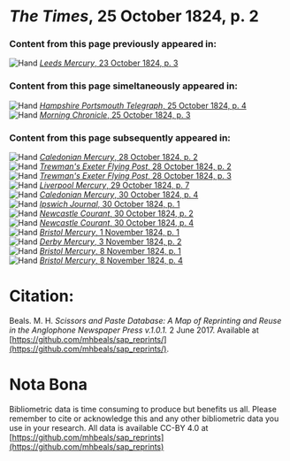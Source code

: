 # *The Times*, 25 October 1824, p. 2  
  
### Content from this page previously appeared in:  
![Hand](http://scissorsandpaste.net/wp-content/uploads/2017/06/smallhandpointer.png) [*Leeds Mercury*, 23 October 1824, p. 3](https://mhbeals.github.io/sap_html/Leeds-Mercury/Leeds-Mercury-23-October-1824-p-3)  
  
### Content from this page simeltaneously appeared in:  
![Hand](http://scissorsandpaste.net/wp-content/uploads/2017/06/smallhandpointer.png) [*Hampshire Portsmouth Telegraph*, 25 October 1824, p. 4](https://mhbeals.github.io/sap_html/Hampshire-Portsmouth-Telegraph/Hampshire-Portsmouth-Telegraph-25-October-1824-p-4)  
![Hand](http://scissorsandpaste.net/wp-content/uploads/2017/06/smallhandpointer.png) [*Morning Chronicle*, 25 October 1824, p. 3](https://mhbeals.github.io/sap_html/Morning-Chronicle/Morning-Chronicle-25-October-1824-p-3)  
  
### Content from this page subsequently appeared in:  
![Hand](http://scissorsandpaste.net/wp-content/uploads/2017/06/smallhandpointer.png) [*Caledonian Mercury*, 28 October 1824, p. 2](https://mhbeals.github.io/sap_html/Caledonian-Mercury/Caledonian-Mercury-28-October-1824-p-2)  
![Hand](http://scissorsandpaste.net/wp-content/uploads/2017/06/smallhandpointer.png) [*Trewman's Exeter Flying Post*, 28 October 1824, p. 2](https://mhbeals.github.io/sap_html/Trewman's-Exeter-Flying-Post/Trewman's-Exeter-Flying-Post-28-October-1824-p-2)  
![Hand](http://scissorsandpaste.net/wp-content/uploads/2017/06/smallhandpointer.png) [*Trewman's Exeter Flying Post*, 28 October 1824, p. 3](https://mhbeals.github.io/sap_html/Trewman's-Exeter-Flying-Post/Trewman's-Exeter-Flying-Post-28-October-1824-p-3)  
![Hand](http://scissorsandpaste.net/wp-content/uploads/2017/06/smallhandpointer.png) [*Liverpool Mercury*, 29 October 1824, p. 7](https://mhbeals.github.io/sap_html/Liverpool-Mercury/Liverpool-Mercury-29-October-1824-p-7)  
![Hand](http://scissorsandpaste.net/wp-content/uploads/2017/06/smallhandpointer.png) [*Caledonian Mercury*, 30 October 1824, p. 4](https://mhbeals.github.io/sap_html/Caledonian-Mercury/Caledonian-Mercury-30-October-1824-p-4)  
![Hand](http://scissorsandpaste.net/wp-content/uploads/2017/06/smallhandpointer.png) [*Ipswich Journal*, 30 October 1824, p. 1](https://mhbeals.github.io/sap_html/Ipswich-Journal/Ipswich-Journal-30-October-1824-p-1)  
![Hand](http://scissorsandpaste.net/wp-content/uploads/2017/06/smallhandpointer.png) [*Newcastle Courant*, 30 October 1824, p. 2](https://mhbeals.github.io/sap_html/Newcastle-Courant/Newcastle-Courant-30-October-1824-p-2)  
![Hand](http://scissorsandpaste.net/wp-content/uploads/2017/06/smallhandpointer.png) [*Newcastle Courant*, 30 October 1824, p. 4](https://mhbeals.github.io/sap_html/Newcastle-Courant/Newcastle-Courant-30-October-1824-p-4)  
![Hand](http://scissorsandpaste.net/wp-content/uploads/2017/06/smallhandpointer.png) [*Bristol Mercury*, 1 November 1824, p. 1](https://mhbeals.github.io/sap_html/Bristol-Mercury/Bristol-Mercury-1-November-1824-p-1)  
![Hand](http://scissorsandpaste.net/wp-content/uploads/2017/06/smallhandpointer.png) [*Derby Mercury*, 3 November 1824, p. 2](https://mhbeals.github.io/sap_html/Derby-Mercury/Derby-Mercury-3-November-1824-p-2)  
![Hand](http://scissorsandpaste.net/wp-content/uploads/2017/06/smallhandpointer.png) [*Bristol Mercury*, 8 November 1824, p. 1](https://mhbeals.github.io/sap_html/Bristol-Mercury/Bristol-Mercury-8-November-1824-p-1)  
![Hand](http://scissorsandpaste.net/wp-content/uploads/2017/06/smallhandpointer.png) [*Bristol Mercury*, 8 November 1824, p. 4](https://mhbeals.github.io/sap_html/Bristol-Mercury/Bristol-Mercury-8-November-1824-p-4)  


# Citation: 

Beals. M. H. *Scissors and Paste Database: A Map of Reprinting and Reuse in the Anglophone Newspaper Press v.1.0.1.* 2 June 2017. Available at [https://github.com/mhbeals/sap_reprints/](https://github.com/mhbeals/sap_reprints/). 

# Nota Bona

Bibliometric data is time consuming to produce but benefits us all. Please remember to cite or acknowledge this and any other bibliometric data you use in your research. All data is available CC-BY 4.0 at [https://github.com/mhbeals/sap_reprints](https://github.com/mhbeals/sap_reprints)